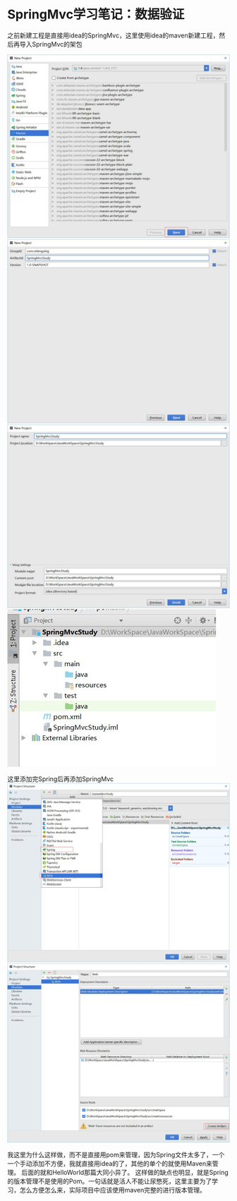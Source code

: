 # SpringMvc学习笔记：数据验证
之前新建工程是直接用idea的SpringMvc，这里使用idea的maven新建工程，然后再导入SpringMvc的架包

![maven新建工程](img/Maven新建工程1.jpg)
![maven新建工程](img/Maven新建工程2.jpg)
![maven新建工程](img/Maven新建工程3.jpg)
![maven新建工程](img/Maven项目结构.jpg)

这里添加完Spring后再添加SpringMvc
![maven新建工程](img/Maven新建工程4.jpg)
![maven新建工程](img/Maven新建工程5.jpg)

我这里为什么这样做，而不是直接用pom来管理，因为Spring文件太多了，一个一个手动添加不方便，我就直接用idea的了，其他的单个的就使用Maven来管理。
后面的就和HelloWorld那篇大同小异了。
这样做的缺点也明显，就是Spring的版本管理不是使用的Pom。一句话就是活人不能让尿憋死，这里主要为了学习，怎么方便怎么来，实际项目中应该使用maven完整的进行版本管理。
